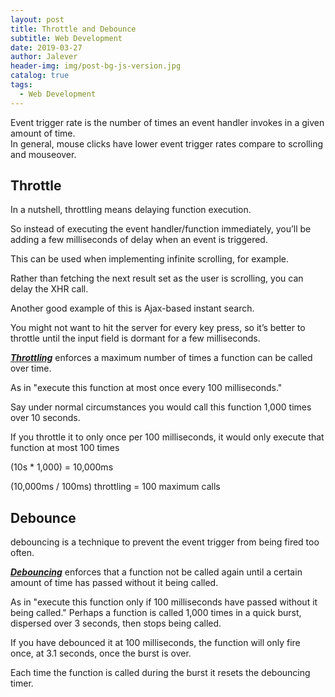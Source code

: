 ```yaml
---
layout: post
title: Throttle and Debounce
subtitle: Web Development
date: 2019-03-27
author: Jalever
header-img: img/post-bg-js-version.jpg
catalog: true
tags:
  - Web Development
---
```


Event trigger rate is the number of times an event handler invokes in a given amount of time.<br/>
In general, mouse clicks have lower event trigger rates compare to scrolling and mouseover.

## Throttle
In a nutshell, throttling means delaying function execution.<br/>

So instead of executing the event handler/function immediately, you’ll be adding a few milliseconds of delay when an event is triggered.<br/>

This can be used when implementing infinite scrolling, for example. <br/>

Rather than fetching the next result set as the user is scrolling, you can delay the XHR call.<br/>

Another good example of this is Ajax-based instant search. <br/>

You might not want to hit the server for every key press, so it’s better to throttle until the input field is dormant for a few milliseconds.<br/>

<ins>***Throttling***</ins> enforces a maximum number of times a function can be called over time. <br>

As in "execute this function at most once every 100 milliseconds."

Say under normal circumstances you would call this function 1,000 times over 10 seconds.
<br>

If you throttle it to only once per 100 milliseconds, it would only execute that function at most 100 times<br>

(10s * 1,000) = 10,000ms<br>

(10,000ms / 100ms) throttling = 100 maximum calls



## Debounce
debouncing is a technique to prevent the event trigger from being fired too often.<br/>

<ins>***Debouncing***</ins> enforces that a function not be called again until a certain amount of time has passed without it being called.<br>

As in "execute this function only if 100 milliseconds have passed without it being called."
Perhaps a function is called 1,000 times in a quick burst, dispersed over 3 seconds, then stops being called. <br>

If you have debounced it at 100 milliseconds, the function will only fire once, at 3.1 seconds, once the burst is over. <br>

Each time the function is called during the burst it resets the debouncing timer.
